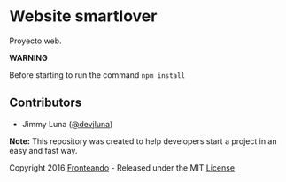 Website smartlover
============

Proyecto web.

**WARNING**

Before starting to run the command `npm install`

## Contributors
- Jimmy Luna ([@devjluna](https://github.com/devjluna))

**Note:** This repository was created to help developers start a project in an easy and fast way.

Copyright 2016 [Fronteando](http://github.com/fronteando) - Released under the MIT [License](LICENSE)
